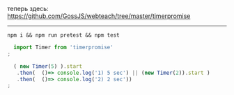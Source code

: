 теперь здесь: https://github.com/GossJS/webteach/tree/master/timerpromise

---


`npm i && npm run pretest && npm test`
```JavaScript
  import Timer from 'timerpromise'
;

  ( new Timer(5) ).start
   .then(  ()=> console.log('1) 5 sec') || (new Timer(2)).start )
   .then(  ()=> console.log('2) 2 sec'))
;
```      
